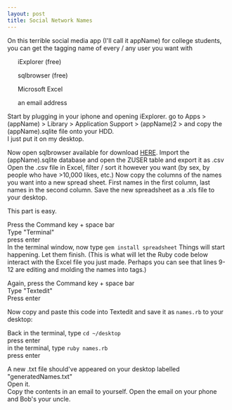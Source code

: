 ```yaml
---
layout: post
title: Social Network Names
---
```


On this terrible social media app (I'll call it appName) for college students, you can get the tagging name of every / any user you want with

<ul> iExplorer (free)</ul>
<ul> sqlbrowser (free)</ul>
<ul> Microsoft Excel</ul>
<ul> an email address</ul>


Start by plugging in your iphone and opening iExplorer.
go to Apps > (appName) > Library > Application Support > (appName)2 > and copy the (appName).sqlite file onto your HDD.<br>
I just put it on my desktop.

Now open sqlbrowser available for download <a href="https://github.com/sqlitebrowser/sqlitebrowser" target="_blank">HERE</a>.
Import the (appName).sqlite database and open the ZUSER table and export it as .csv
Open the .csv file in Excel, filter / sort it however you want (by sex, by people who have >10,000 likes, etc.) Now copy the columns of the names you want into a new spread sheet. First names in the first column, last names in the second column. Save the new spreadsheet as a .xls file to your desktop.

This part is easy.

Press the Command key + space bar <br>
Type "Terminal" <br>
press enter <br>
In the terminal window, now type `gem install spreadsheet`
Things will start happening. Let them finish.
(This is what will let the Ruby code below interact with the Excel file you just made. Perhaps you can see that lines 9-12 are editing and molding the names into tags.)

Again, press the Command key + space bar <br>
Type "Textedit"<br>
Press enter<br>

Now copy and paste this code into Textedit and save it as `names.rb`
to your desktop:

<script src="https://gist.github.com/Nsiemer/6874251458cfcb7cc356.js"></script>


Back in the terminal, type `cd ~/desktop` <br>
press enter <br>
in the terminal, type `ruby names.rb` <br>
press enter <br>

A new .txt file should've appeared on your desktop labelled "generatedNames.txt"<br>
Open it. <br>Copy the contents in an email to yourself. Open the email on your phone and Bob's your uncle.
